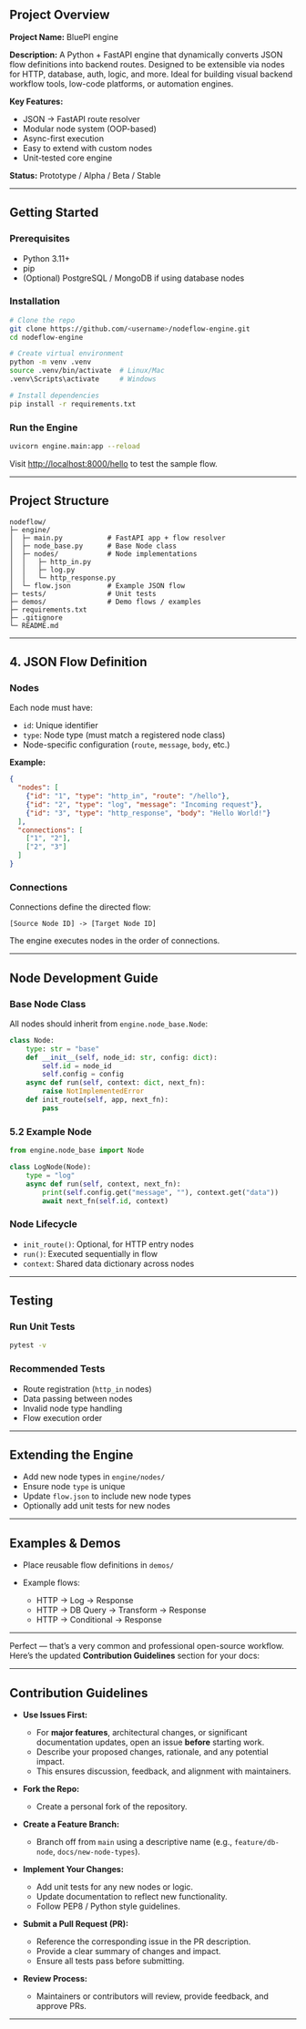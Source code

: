 ## **Project Overview**

**Project Name:** BluePI engine

**Description:**
A Python + FastAPI engine that dynamically converts JSON flow definitions into backend routes. Designed to be extensible via nodes for HTTP, database, auth, logic, and more. Ideal for building visual backend workflow tools, low-code platforms, or automation engines.

**Key Features:**

* JSON → FastAPI route resolver
* Modular node system (OOP-based)
* Async-first execution
* Easy to extend with custom nodes
* Unit-tested core engine

**Status:** Prototype / Alpha / Beta / Stable

---

## **Getting Started**

### **Prerequisites**

* Python 3.11+
* pip
* (Optional) PostgreSQL / MongoDB if using database nodes

### **Installation**

```bash
# Clone the repo
git clone https://github.com/<username>/nodeflow-engine.git
cd nodeflow-engine

# Create virtual environment
python -m venv .venv
source .venv/bin/activate  # Linux/Mac
.venv\Scripts\activate     # Windows

# Install dependencies
pip install -r requirements.txt
```

### **Run the Engine**

```bash
uvicorn engine.main:app --reload
```

Visit [http://localhost:8000/hello](http://localhost:8000/hello) to test the sample flow.

---

## **Project Structure**

```
nodeflow/
├─ engine/
│  ├─ main.py           # FastAPI app + flow resolver
│  ├─ node_base.py      # Base Node class
│  ├─ nodes/            # Node implementations
│  │   ├─ http_in.py
│  │   ├─ log.py
│  │   └─ http_response.py
│  └─ flow.json         # Example JSON flow
├─ tests/               # Unit tests
├─ demos/               # Demo flows / examples
├─ requirements.txt
├─ .gitignore
└─ README.md
```

---

## 4. **JSON Flow Definition**

### **Nodes**

Each node must have:

* `id`: Unique identifier
* `type`: Node type (must match a registered node class)
* Node-specific configuration (`route`, `message`, `body`, etc.)

**Example:**

```json
{
  "nodes": [
    {"id": "1", "type": "http_in", "route": "/hello"},
    {"id": "2", "type": "log", "message": "Incoming request"},
    {"id": "3", "type": "http_response", "body": "Hello World!"}
  ],
  "connections": [
    ["1", "2"],
    ["2", "3"]
  ]
}
```

### **Connections**

Connections define the directed flow:

```
[Source Node ID] -> [Target Node ID]
```

The engine executes nodes in the order of connections.

---

## **Node Development Guide**

### **Base Node Class**

All nodes should inherit from `engine.node_base.Node`:

```python
class Node:
    type: str = "base"
    def __init__(self, node_id: str, config: dict):
        self.id = node_id
        self.config = config
    async def run(self, context: dict, next_fn):
        raise NotImplementedError
    def init_route(self, app, next_fn):
        pass
```

### **5.2 Example Node**

```python
from engine.node_base import Node

class LogNode(Node):
    type = "log"
    async def run(self, context, next_fn):
        print(self.config.get("message", ""), context.get("data"))
        await next_fn(self.id, context)
```

###  **Node Lifecycle**

* `init_route()`: Optional, for HTTP entry nodes
* `run()`: Executed sequentially in flow
* `context`: Shared data dictionary across nodes

---

## **Testing**

### **Run Unit Tests**

```bash
pytest -v
```

### **Recommended Tests**

* Route registration (`http_in` nodes)
* Data passing between nodes
* Invalid node type handling
* Flow execution order

---

## **Extending the Engine**

* Add new node types in `engine/nodes/`
* Ensure node `type` is unique
* Update `flow.json` to include new node types
* Optionally add unit tests for new nodes

---

## **Examples & Demos**

* Place reusable flow definitions in `demos/`
* Example flows:

  * HTTP → Log → Response
  * HTTP → DB Query → Transform → Response
  * HTTP → Conditional → Response

---

Perfect — that’s a very common and professional open-source workflow. Here’s the updated **Contribution Guidelines** section for your docs:

---

## **Contribution Guidelines**

* **Use Issues First:**

  * For **major features**, architectural changes, or significant documentation updates, open an issue **before** starting work.
  * Describe your proposed changes, rationale, and any potential impact.
  * This ensures discussion, feedback, and alignment with maintainers.

* **Fork the Repo:**

  * Create a personal fork of the repository.

* **Create a Feature Branch:**

  * Branch off from `main` using a descriptive name (e.g., `feature/db-node`, `docs/new-node-types`).

* **Implement Your Changes:**

  * Add unit tests for any new nodes or logic.
  * Update documentation to reflect new functionality.
  * Follow PEP8 / Python style guidelines.

* **Submit a Pull Request (PR):**

  * Reference the corresponding issue in the PR description.
  * Provide a clear summary of changes and impact.
  * Ensure all tests pass before submitting.

* **Review Process:**

  * Maintainers or contributors will review, provide feedback, and approve PRs.

---
